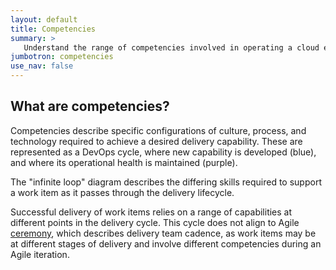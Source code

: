 ```yaml
---
layout: default
title: Competencies
summary: >
   Understand the range of competencies involved in operating a cloud environment, learn how to assess your organisational maturity, and get advice and guidance for developing skills and capability.
jumbotron: competencies
use_nav: false
---
```

## What are competencies?
Competencies describe specific configurations of culture, process, and technology required to achieve a desired delivery capability. These are represented as a DevOps cycle, where new capability is developed (blue), and where its operational health is maintained (purple).

The "infinite loop" diagram describes the differing skills required to support a work item as it passes through the delivery lifecycle.

Successful delivery of work items relies on a range of capabilities at different points in the delivery cycle. This cycle does not align to Agile [ceremony](/cloudmarque/operations/ceremony/), which describes delivery team cadence, as work items may be at different stages of delivery and involve different competencies during an Agile iteration.